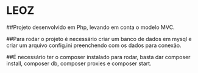 # LEOZ #

##Projeto desenvolvido em Php, levando em conta o modelo MVC.

##Para rodar o projeto é necessário criar um banco de dados em mysql e criar um arquivo config.ini preenchendo com os dados para conexão.

##É necessário ter o composer instalado para rodar, basta dar composer install, composer db, composer proxies e composer start.
